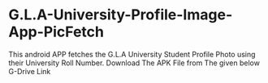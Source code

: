 # G.L.A-University-Profile-Image-App-PicFetch
This android APP fetches the G.L.A University Student Profile Photo using their University Roll Number.
Download The APK File from The given below G-Drive Link

